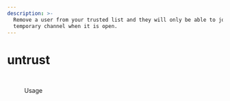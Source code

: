 ```yaml
---
description: >-
  Remove a user from your trusted list and they will only be able to join your
  temporary channel when it is open.
---
```


# untrust

<figure><img src="../../../.gitbook/assets/image (36).png" alt=""><figcaption></figcaption></figure>

<figure><img src="../../../.gitbook/assets/image (37).png" alt=""><figcaption><p>Usage</p></figcaption></figure>
